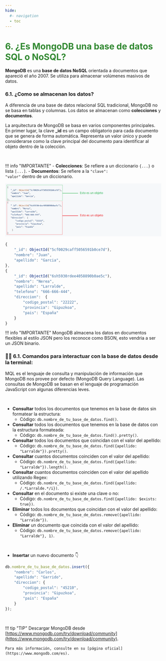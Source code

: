```yaml
---
hide:
  #- navigation
  - toc
---
```


# <span style="color:#308830;">**6. ¿Es MongoDB una base de datos SQL o NoSQL?**</span>

<p><strong>MongoDB</strong> es una <strong>base de datos NoSQL</strong> orientada a documentos que apareció el año 2007. Se utiliza para almacenar volúmenes masivos de datos.</p>

### 6.1. ¿Como se almacenan los datos?

<p>A diferencia de una base de datos relacional SQL tradicional, MongoDB no se basa en tablas y columnas. Los datos se almacenan como <strong>colecciones</strong> y <strong>documentos</strong>.</p>

<p>La arquitectura de MongoDB se basa en varios componentes principales. En primer lugar, la clave <strong>_id</strong> es un campo obligatorio para cada documento que se genera de forma automática. Representa un valor único y puede considerarse como la clave principal del documento para identificar al objeto dentro de la colección.</p>
<br>

!!! info "IMPORTANTE"
    - <strong>Colecciones</strong>: Se refiere a un diccionario <code>{...}</code> o lista <code>[...]</code>.
    - <strong>Documentos</strong>: Se refiere a la <code>"clave": "valor"</code> dentro de un diccionario. 
<br>

![Image](../../images/devcamp/checkpoint-06/mongo_db.png)

```js
{
    "_id": ObjectId("5cf0029caff5056591b0ce7d"),
    "nombre": "Juan",
    "apellido": "Garcia",
},
{
    "_id": ObjectId("6sh5930rdee4058890b0ae5c"),
    "nombre": "Nerea",
    "apellido": "Larralde",
    "telefono": "666-666-444",
    "direccion":  {
        "codigo_postal": "22222",
        "provincia": "Gipuzkoa",
        "pais": "España"
    }
}
```

!!! info "IMPORTANTE"
    MongoDB almacena los datos en documentos flexibles al estilo JSON pero los reconoce como <string>BSON</string>, esto vendria a ser un JSON binario.
<br>

### 👨‍💻 6.1. Comandos para interactuar con la base de datos desde la terminal:

<p>MQL es el lenguaje de consulta y manipulación de información que MongoDB nos provee por defecto (MongoDB Query Language). Las consultas de MongoDB se basan en el lenguaje de programación JavaScript con algunas diferencias leves.</p>
<br>

  - **Consultar** todos los documentos que tenemos en la base de datos sin formatear la estructura:
    - Código: `db.nombre_de_tu_base_de_datos.find()`.
  - **Consultar** todos los documentos que tenemos en la base de datos con la estructura formateada:
    - Código: `db.nombre_de_tu_base_de_datos.find().pretty()`.
  - **Consultar** todos los documentos que coincidan con el valor del apellido:
    - Código: `db.nombre_de_tu_base_de_datos.find({apellido: "Larralde"}).pretty()`.
  - **Consultar** cuantos documentos coinciden con el valor del apellido:
    - Código: `db.nombre_de_tu_base_de_datos.find({apellido: "Larralde"}).length()`.
  - **Consultar** cuantos documentos coinciden con el valor del apellido utilizando Regex:
    - Código: `db.nombre_de_tu_base_de_datos.find({apellido: /.*Larralde.*/i})`.
  - **Consultar** en el documento si existe una clave o no:
    - Código: `db.nombre_de_tu_base_de_datos.find({apellido: $exists: true})`.
  - **Eliminar** todos los documentos que coincidan con el valor del apellido:
    - Código: `db.nombre_de_tu_base_de_datos.remove({apellido: "Larralde"})`.
  - **Eliminar** un documento que coincida con el valor del apellido:
    - Código: `db.nombre_de_tu_base_de_datos.remove({apellido: "Larralde"}, 1)`.
<br>

  - **Insertar** un nuevo documento 👇
```js
db.nombre_de_tu_base_de_datos.insert({
    "nombre": "Carlos",
    "apellido": "Garrido",
    "direccion": {
        "codigo_postal": "45210",
        "provincia": "Gipuzkoa",
        "pais": "España"
    }
});
```
<br>

!!! tip "TIP"
    Descargar MongoDB desde [https://www.mongodb.com/try/download/community](https://www.mongodb.com/try/download/community).

    Para más información, consulte en su [página oficial](https://www.mongodb.com/es).
  <br>
  <br>
